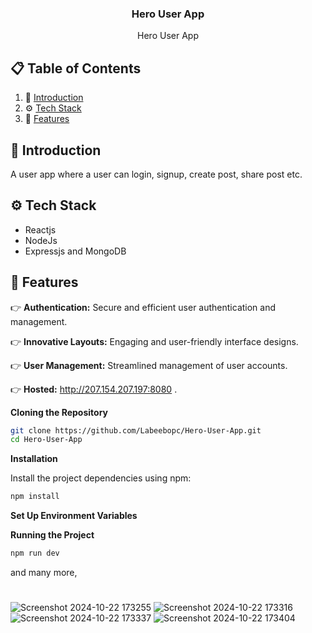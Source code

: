 <div align="center">
  <h3 align="center">Hero User App</h3>

   <div align="center">
     Hero User App
    </div>
</div>

## 📋 <a name="table">Table of Contents</a>

1. 🤖 [Introduction](#introduction)
2. ⚙️ [Tech Stack](#tech-stack)
3. 🔋 [Features](#features)

## <a name="introduction">🤖 Introduction</a>

A user app where a user can login, signup, create post, share post etc.

## <a name="tech-stack">⚙️ Tech Stack</a>

- Reactjs
- NodeJs
- Expressjs and MongoDB

## <a name="features">🔋 Features</a>

👉 **Authentication:** Secure and efficient user authentication and management.
        
👉 **Innovative Layouts:** Engaging and user-friendly interface designs.
    
👉 **User Management:** Streamlined management of user accounts.

👉 **Hosted:** http://207.154.207.197:8080 .

**Cloning the Repository**

```bash
git clone https://github.com/Labeebopc/Hero-User-App.git
cd Hero-User-App
```

**Installation**

Install the project dependencies using npm:

```bash
npm install
```

**Set Up Environment Variables**

**Running the Project**

```bash
npm run dev
```

and many more,
#
![Screenshot 2024-10-22 173255](https://github.com/user-attachments/assets/3b04a50d-c0b9-497b-b0e6-a6bf065b5135)
![Screenshot 2024-10-22 173316](https://github.com/user-attachments/assets/a01a5462-c1eb-471a-97b5-ad7b83b56589)
![Screenshot 2024-10-22 173337](https://github.com/user-attachments/assets/9a27035a-db05-4934-9116-e277c2c39999)
![Screenshot 2024-10-22 173404](https://github.com/user-attachments/assets/01f4099f-cd0d-49eb-943f-c92668abc0a0)

